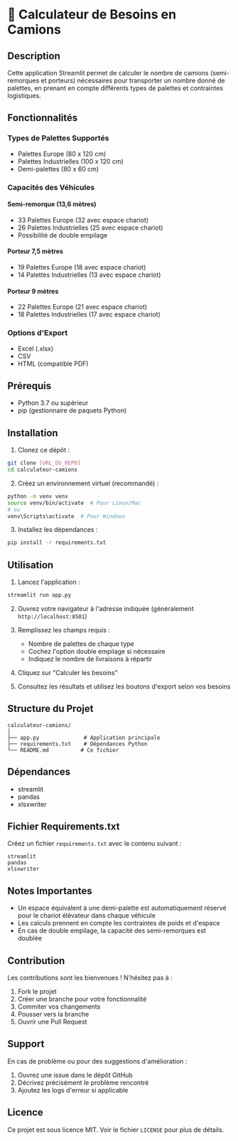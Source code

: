 # 🚛 Calculateur de Besoins en Camions

## Description
Cette application Streamlit permet de calculer le nombre de camions (semi-remorques et porteurs) nécessaires pour transporter un nombre donné de palettes, en prenant en compte différents types de palettes et contraintes logistiques.

## Fonctionnalités

### Types de Palettes Supportés
- Palettes Europe (80 x 120 cm)
- Palettes Industrielles (100 x 120 cm)
- Demi-palettes (80 x 60 cm)

### Capacités des Véhicules

#### Semi-remorque (13,6 mètres)
- 33 Palettes Europe (32 avec espace chariot)
- 26 Palettes Industrielles (25 avec espace chariot)
- Possibilité de double empilage

#### Porteur 7,5 mètres
- 19 Palettes Europe (18 avec espace chariot)
- 14 Palettes Industrielles (13 avec espace chariot)

#### Porteur 9 mètres
- 22 Palettes Europe (21 avec espace chariot)
- 18 Palettes Industrielles (17 avec espace chariot)

### Options d'Export
- Excel (.xlsx)
- CSV
- HTML (compatible PDF)

## Prérequis
- Python 3.7 ou supérieur
- pip (gestionnaire de paquets Python)

## Installation

1. Clonez ce dépôt :
```bash
git clone [URL_DU_REPO]
cd calculateur-camions
```

2. Créez un environnement virtuel (recommandé) :
```bash
python -m venv venv
source venv/bin/activate  # Pour Linux/Mac
# ou
venv\Scripts\activate  # Pour Windows
```

3. Installez les dépendances :
```bash
pip install -r requirements.txt
```

## Utilisation

1. Lancez l'application :
```bash
streamlit run app.py
```

2. Ouvrez votre navigateur à l'adresse indiquée (généralement `http://localhost:8501`)

3. Remplissez les champs requis :
   - Nombre de palettes de chaque type
   - Cochez l'option double empilage si nécessaire
   - Indiquez le nombre de livraisons à répartir

4. Cliquez sur "Calculer les besoins"

5. Consultez les résultats et utilisez les boutons d'export selon vos besoins

## Structure du Projet
```
calculateur-camions/
│
├── app.py              # Application principale
├── requirements.txt    # Dépendances Python
└── README.md          # Ce fichier
```

## Dépendances
- streamlit
- pandas
- xlsxwriter

## Fichier Requirements.txt
Créez un fichier `requirements.txt` avec le contenu suivant :
```
streamlit
pandas
xlsxwriter
```

## Notes Importantes
- Un espace équivalent à une demi-palette est automatiquement réservé pour le chariot élévateur dans chaque véhicule
- Les calculs prennent en compte les contraintes de poids et d'espace
- En cas de double empilage, la capacité des semi-remorques est doublée

## Contribution
Les contributions sont les bienvenues ! N'hésitez pas à :
1. Fork le projet
2. Créer une branche pour votre fonctionnalité
3. Commiter vos changements
4. Pousser vers la branche
5. Ouvrir une Pull Request

## Support
En cas de problème ou pour des suggestions d'amélioration :
1. Ouvrez une issue dans le dépôt GitHub
2. Décrivez précisément le problème rencontré
3. Ajoutez les logs d'erreur si applicable

## Licence
Ce projet est sous licence MIT. Voir le fichier `LICENSE` pour plus de détails.